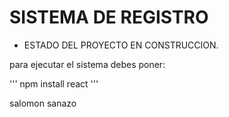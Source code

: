 <h1>SISTEMA DE REGISTRO</h1>

- ESTADO DEL PROYECTO EN CONSTRUCCION.

para ejecutar el sistema debes poner:

''' npm install react '''

salomon sanazo
